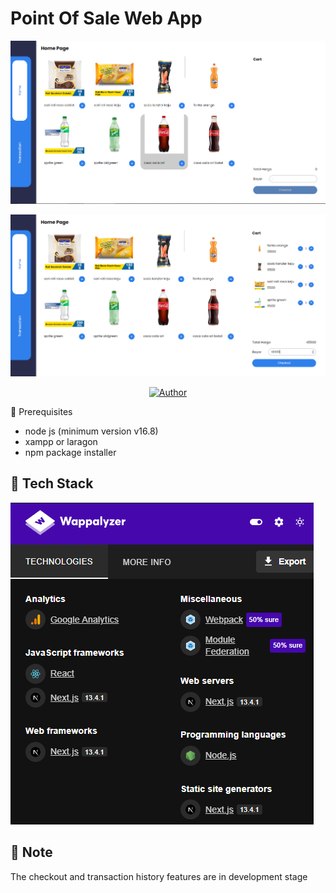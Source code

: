 # Point Of Sale Web App
<p align="center">
<img src="./preview-img/dashborad-kasir.png">
</p>

<p align="center">
<img src="./preview-img/dashborad-kasir-chart.PNG">
</p>

<p align="center">
        <a href="https://github.com/nath2006"><img title="Author" src="https://img.shields.io/badge/Author-nath2006-blue.svg?style=for-the-badge&logo=github"></a>
</p

## :pencil: Prerequisites
- node js (minimum version v16.8)
- xampp or laragon
- npm package installer

## :hammer: Tech Stack 
<img src="./preview-img/tech-stack.PNG">

## :loudspeaker: Note
The checkout and transaction history features are in development stage